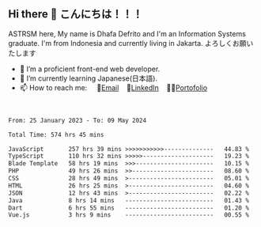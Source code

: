 ## Hi there 👋 こんにちは！！！
ASTRSM here, My name is Dhafa Defrito and I'm an Information Systems graduate. I'm from Indonesia and currently living in Jakarta. よろしくお願いたします

- 🔭 I’m a proficient front-end web developer.
- 🌱 I’m currently learning Japanese(日本語).
- 📫 How to reach me: &nbsp;&nbsp;&nbsp;&nbsp;📧[Email](ddefrito@gmail.com)&nbsp;&nbsp;&nbsp;&nbsp;💼[LinkedIn](https://www.linkedin.com/in/dhafa-defrita-rama-yudistira-9357a9229/)&nbsp;&nbsp;&nbsp;&nbsp;👨‍🎨[Portofolio](https://ddefrito.vercel.app/)
<br>
<!-- <p align="left">
<a href="https://github.com/ASTRSM">
  <img height="180em" src="https://github-readme-stats-eight-theta.vercel.app/api?username=ASTRSM&show_icons=true&theme=dracula&include_all_commits=true&count_private=true"/>
  <img height="180em" src="https://github-readme-stats-eight-theta.vercel.app/api/top-langs/?username=ASTRSM&layout=compact&langs_count=8&theme=dracula"/>
</a>
</p> -->

<!--START_SECTION:waka-->

```txt
From: 25 January 2023 - To: 09 May 2024

Total Time: 574 hrs 45 mins

JavaScript       257 hrs 39 mins >>>>>>>>>>>--------------   44.83 %
TypeScript       110 hrs 32 mins >>>>>--------------------   19.23 %
Blade Template   58 hrs 19 mins  >>>----------------------   10.15 %
PHP              49 hrs 26 mins  >>-----------------------   08.60 %
CSS              28 hrs 49 mins  >------------------------   05.01 %
HTML             26 hrs 25 mins  >------------------------   04.60 %
JSON             12 hrs 43 mins  >------------------------   02.22 %
Java             8 hrs 14 mins   -------------------------   01.43 %
Dart             6 hrs 55 mins   -------------------------   01.20 %
Vue.js           3 hrs 9 mins    -------------------------   00.55 %
```

<!--END_SECTION:waka-->

